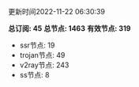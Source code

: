 更新时间2022-11-22 06:30:39

**总订阅: 45**
**总节点: 1463**
**有效节点: 319**
- ssr节点: 19
- trojan节点: 49
- v2ray节点: 243
- ss节点: 8
